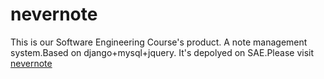 nevernote
=========

This is our Software Engineering Course's product.
A note management system.Based on django+mysql+jquery.
It's depolyed on SAE.Please visit [nevernote](http://sysunevernote.sinaapp.com/Ju/main#)
